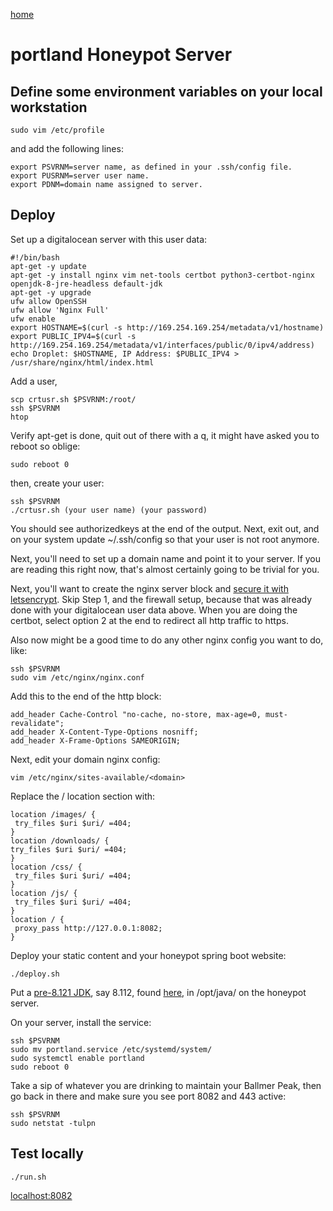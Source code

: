 [home](../README.md)

# portland Honeypot Server

## Define some environment variables on your local workstation


    sudo vim /etc/profile


and add the following lines:



    export PSVRNM=server name, as defined in your .ssh/config file.
    export PUSRNM=server user name.
    export PDNM=domain name assigned to server.



## Deploy



Set up a digitalocean server with this user data:



    #!/bin/bash
    apt-get -y update
    apt-get -y install nginx vim net-tools certbot python3-certbot-nginx openjdk-8-jre-headless default-jdk
    apt-get -y upgrade
    ufw allow OpenSSH
    ufw allow 'Nginx Full'
    ufw enable
    export HOSTNAME=$(curl -s http://169.254.169.254/metadata/v1/hostname)
    export PUBLIC_IPV4=$(curl -s http://169.254.169.254/metadata/v1/interfaces/public/0/ipv4/address)
    echo Droplet: $HOSTNAME, IP Address: $PUBLIC_IPV4 > /usr/share/nginx/html/index.html
    

Add a user,


    scp crtusr.sh $PSVRNM:/root/
    ssh $PSVRNM
    htop


Verify apt-get is done, quit out of there with a q, it might have asked you to reboot so oblige:


    sudo reboot 0


then, create your user:


    ssh $PSVRNM
    ./crtusr.sh (your user name) (your password)



You should see authorizedkeys at the end of the output.  Next, exit out, and on your system update ~/.ssh/config so that your user is not root anymore.


Next, you'll need to set up a domain name and point it to your server.  If you are reading this right now, that's almost certainly going to be trivial for you.

Next, you'll want to create the nginx server block and [secure it with letsencrypt](https://www.digitalocean.com/community/tutorials/how-to-secure-nginx-with-let-s-encrypt-on-ubuntu-20-04).   Skip Step 1, and the firewall setup, because that was already done with your digitalocean user data above.   When you are doing the certbot, select option 2 at the end to redirect all http traffic to https.





Also now might be a good time to do any other nginx config you want to do, like:


 
    ssh $PSVRNM
    sudo vim /etc/nginx/nginx.conf



Add this to the end of the http block:



    add_header Cache-Control "no-cache, no-store, max-age=0, must-revalidate";
    add_header X-Content-Type-Options nosniff;
    add_header X-Frame-Options SAMEORIGIN;


Next, edit your domain nginx config:


    vim /etc/nginx/sites-available/<domain>


Replace the / location section with:


    location /images/ {
     try_files $uri $uri/ =404;
    } 
    location /downloads/ {
    try_files $uri $uri/ =404;
    }
    location /css/ {
     try_files $uri $uri/ =404;
    }
    location /js/ {
     try_files $uri $uri/ =404;
    }
    location / {
     proxy_pass http://127.0.0.1:8082;
    }


Deploy your static content and your honeypot spring boot website:


    ./deploy.sh
    
    
Put a [pre-8.121 JDK](https://www.oracle.com/java/technologies/javase/8u121-relnotes.html), say
8.112, found [here](https://www.oracle.com/java/technologies/javase/javase8-archive-downloads.html), 
in /opt/java/ on the honeypot server.


On your server, install the service:

    ssh $PSVRNM
    sudo mv portland.service /etc/systemd/system/
    sudo systemctl enable portland
    sudo reboot 0


Take a sip of whatever you are drinking to maintain your Ballmer Peak, then go back in there and make sure you see port 8082 and 443 active:


    ssh $PSVRNM
    sudo netstat -tulpn
    


## Test locally


    ./run.sh
    
    
[localhost:8082](http://localhost:8082)

